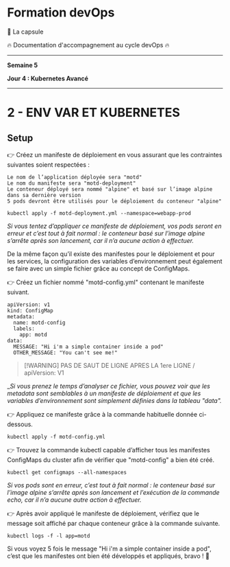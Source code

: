 # Formation devOps

:pill: La capsule

:fire:  Documentation d'accompagnement au cycle devOps :fire:

---

**Semaine 5**

**Jour 4 : Kubernetes Avancé**

---

# 2 - ENV VAR ET KUBERNETES

## Setup

👉 Créez un manifeste de déploiement en vous assurant que les contraintes suivantes soient respectées :


    Le nom de l’application déployée sera "motd"
    Le nom du manifeste sera "motd-deployment"
    Le conteneur déployé sera nommé "alpine" et basé sur l’image alpine dans sa dernière version
    5 pods devront être utilisés pour le déploiement du conteneur "alpine"

```
kubectl apply -f motd-deployment.yml --namespace=webapp-prod
```
_Si vous tentez d’appliquer ce manifeste de déploiement, vos pods seront en erreur et c’est tout à fait normal : le conteneur
basé sur l’image alpine s’arrête après son lancement, car il n’a aucune action à effectuer._


De la même façon qu’il existe des manifestes pour le déploiement et pour les services, la configuration des variables d’environnement peut également se faire avec un simple fichier grâce au concept de ConfigMaps.

👉 Créez un fichier nommé "motd-config.yml" contenant le manifeste suivant.

```
apiVersion: v1
kind: ConfigMap
metadata:
  name: motd-config
  labels:
    app: motd
data:
  MESSAGE: "Hi i'm a simple container inside a pod"
  OTHER_MESSAGE: "You can't see me!"
```

>  [!WARNING]
> PAS DE SAUT DE LIGNE APRES LA 1ere LIGNE / apiVersion: V1

__Si vous prenez le temps d’analyser ce fichier, vous pouvez voir que les metadata sont semblables à un manifeste de déploiement et que les variables d’environnement sont simplement définies dans la tableau "data"._

👉 Appliquez ce manifeste grâce à la commande habituelle donnée ci-dessous.

```
kubectl apply -f motd-config.yml
```

👉 Trouvez la commande kubectl capable d’afficher tous les manifestes ConfigMaps du cluster afin de vérifier que "motd-config" a bien été créé.


```
kubectl get configmaps --all-namespaces
```

_Si vos pods sont en erreur, c’est tout à fait normal : le conteneur basé sur l’image alpine s’arrête après son lancement et l’exécution de la commande echo, car il n’a aucune autre action à effectuer._

👉 Après avoir appliqué le manifeste de déploiement, vérifiez que le message soit affiché par chaque conteneur grâce à la commande suivante.

```
kubectl logs -f -l app=motd
```

Si vous voyez 5 fois le message "Hi i'm a simple container inside a pod", c’est que les manifestes ont bien été développés et appliqués, bravo ! 🎉
